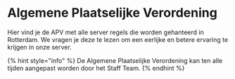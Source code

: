 # Algemene Plaatselijke Verordening

Hier vind je de APV met alle server regels die worden gehanteerd in Rotterdam. We vragen je deze te lezen om een eerlijke en betere ervaring te krijgen in onze server.

{% hint style="info" %}
&#x20;De Algemene Plaatselijke Verordening kan ten alle tijden aangepast worden door het Staff Team.
{% endhint %}
